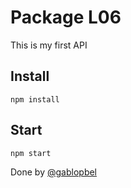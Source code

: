 # Package L06
This is my first API

## Install
```
npm install
```

## Start
```
npm start
```

Done by [@gablopbel](www.us.es)


